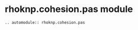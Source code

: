 # rhoknp.cohesion.pas module

```{eval-rst}
.. automodule:: rhoknp.cohesion.pas
```

```{toctree}
```
